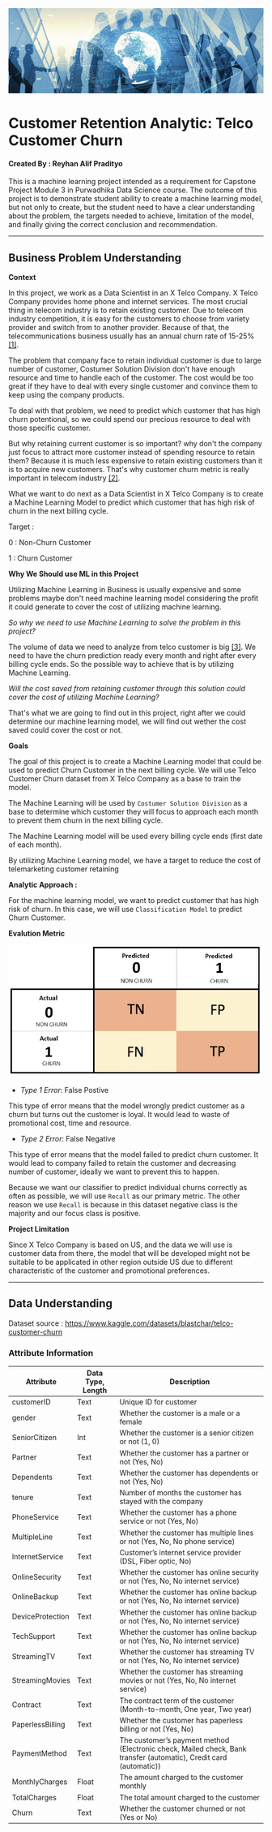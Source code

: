 ![](Images/global-communications-company-header-image.jpg)
# **Customer Retention Analytic: Telco Customer Churn**
#### Created By : Reyhan Alif Pradityo

This is a machine learning project intended as a requirement for Capstone Project Module 3 in Purwadhika Data Science course. The outcome of this project is to demonstrate student ability to create a machine learning model, but not only to create, but the student need to have a clear understanding about the problem, the targets needed to achieve, limitation of the model, and finally giving the correct conclusion and recommendation.  

---

## Business Problem Understanding

**Context**

In this project, we work as a Data Scientist in an X Telco Company. X Telco Company provides home phone and internet services. The most crucial thing in telecom industry is to retain existing customer. Due to telecom industry competition, it is easy for the customers to choose from variety provider and switch from to another provider. Because of that, the telecommunications business usually has an annual churn rate of 15-25% [[1]](https://www.smartlook.com/blog/customer-churn-retention/).

The problem that company face to retain individual customer is due to large number of customer, Costumer Solution Division don't have enough resource and time to handle each of the customer. The cost would be too great if they have to deal with every single customer and convince them to keep using the company products. 

To deal with that problem, we need to predict which customer that has high churn potentional, so we could spend our precious resource to deal with those specific customer.  

But why retaining current customer is so important? why don't the company just focus to attract more customer instead of spending resource to retain them? Because it is much less expensive to retain existing customers than it is to acquire new customers. That's why customer churn metric is really important in telecom industry [[2]](https://www.europeanbusinessreview.com/is-acquiring-new-customers-more-expensive-than-keeping-them/).

What we want to do next as a Data Scientist in X Telco Company is to create a Machine Learning Model to predict which customer that has high risk of churn in the next billing cycle. 

Target :

0 : Non-Churn Customer 

1 : Churn Customer

**Why We Should use ML in this Project**

Utilizing Machine Learning in Business is usually expensive and some problems maybe don't need machine learning model considering the profit it could generate to cover the cost of utilizing machine learning. 

*So why we need to use Machine Learning to solve the problem in this project?*

The volume of data we need to analyze from telco customer is big [[3]](https://www.elinext.com/industries/telecom/big-data-in-telecom/). We need to have the churn prediction ready every month and right after every billing cycle ends. So the possible way to achieve that is by utilizing Machine Learning. 

*Will the cost saved from retaining customer through this solution could cover the cost of utilizing Machine Learning?*

That's what we are going to find out in this project, right after we could determine our machine learning model, we will find out wether the cost saved could cover the cost or not.

**Goals**

The goal of this project is to create a Machine Learning model that could be used to predict Churn Customer in the next billing cycle. We will use Telco Customer Churn dataset from X Telco Company as a base to train the model. 

The Machine Learning will be used by `Costumer Solution Division` as a base to determine which customer they will focus to approach each month to prevent them churn in the next billing cycle. 

The Machine Learning model will be used every billing cycle ends (first date of each month). 

By utilizing Machine Learning model, we have a target to reduce the cost of telemarketing customer retaining

**Analytic Approach :**

For the machine learning model, we want to predict customer that has high risk of churn. In this case, we will use `Classification Model` to predict Churn Customer. 

**Evalution Metric**

![](Images/1.jpg)

- *Type 1 Error*: False Postive

This type of error means that the model wrongly predict customer as a churn but turns out the customer is loyal. 
It would lead to waste of promotional cost, time and resource.

- *Type 2 Error*: False Negative

This type of error means that the model failed to predict churn customer. It would lead to company failed to retain the customer and decreasing number of customer, ideally we want to prevent this to happen.

Because we want our classifier to predict individual churns correctly as often as possible, we will use `Recall` as our primary metric. The other reason we use `Recall` is because in this dataset negative class is the majority and our focus class is positive.

**Project Limitation**

Since X Telco Company is based on US, and the data we will use is customer data from there, the model that will be developed might not be suitable to be applicated in other region outside US due to different characteristic of the customer and promotional preferences.    

---
## Data Understanding

Dataset source : https://www.kaggle.com/datasets/blastchar/telco-customer-churn

### Attribute Information

| Attribute | Data Type, Length | Description |
| --- | --- | --- |
| customerID | Text | Unique ID for customer |
| gender | Text | Whether the customer is a male or a female |
| SeniorCitizen | Int | Whether the customer is a senior citizen or not (1, 0) |
| Partner | Text | Whether the customer has a partner or not (Yes, No) |
| Dependents | Text | Whether the customer has dependents or not (Yes, No) |
| tenure | Text | Number of months the customer has stayed with the company |
| PhoneService | Text | Whether the customer has a phone service or not (Yes, No) |
| MultipleLine | Text | Whether the customer has multiple lines or not (Yes, No, No phone service) |
| InternetService | Text | Customer’s internet service provider (DSL, Fiber optic, No) |
| OnlineSecurity | Text | Whether the customer has online security or not (Yes, No, No internet service) |
| OnlineBackup | Text | Whether the customer has online backup or not (Yes, No, No internet service) |
| DeviceProtection | Text | Whether the customer has online backup or not (Yes, No, No internet service) |
| TechSupport | Text | Whether the customer has online backup or not (Yes, No, No internet service) |
| StreamingTV | Text | Whether the customer has streaming TV or not (Yes, No, No internet service) |
| StreamingMovies | Text | Whether the customer has streaming movies or not (Yes, No, No internet service) |
| Contract | Text | The contract term of the customer (Month-to-month, One year, Two year) |
| PaperlessBilling | Text | Whether the customer has paperless billing or not (Yes, No) |
| PaymentMethod | Text | The customer’s payment method (Electronic check, Mailed check, Bank transfer (automatic), Credit card (automatic)) |
| MonthlyCharges | Float | The amount charged to the customer monthly |
| TotalCharges | Float | The total amount charged to the customer
| Churn | Text | Whether the customer churned or not (Yes or No)
